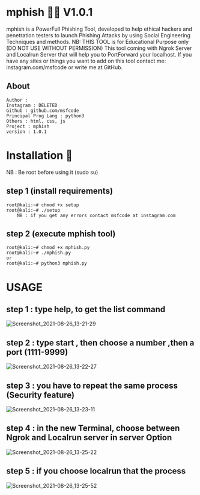 # mphish 🐱‍👤 V1.0.1
 
   mphish is a PowerFull Phishing Tool, developed to help ethical hackers and penetration testers to launch Phishing Attacks by
   using Social Engineering Techniques and methods.
   NB: THIS TOOL is for Educational Purpose only (DO NOT USE WITHOUT PERMISSION)
   This tool coming with Ngrok Server and Localrun Server that will help you to PortForward 
   your localhost.
   If you have any sites or things you want to add on this tool contact me:
   instagram.com/msfcode or write me at GitHub.
## About 
    Author : 
    Instagram : DELETED
    Github : github.com/msfcode
    Principal Prog Lang : python3 
    Others : html, css, js
    Project : mphish
    version : 1.0.1
    

   # Installation 🔶
   NB : Be root before using it (sudo su)
   ##    step 1 (install requirements)
    root@kali:~# chmod +x setup
    root@kali:~# ./setup
        NB : if you get any errors contact msfcode at instagram.com
        
   ##    step 2 (execute mphish tool)
    root@kali:~# chmod +x mphish.py
    root@kali:~# ./mphish.py
    or 
    root@kali:~# python3 mphish.py
   
# USAGE 
## step 1 : type help, to get the list command
![Screenshot_2021-08-26_13-21-29](https://user-images.githubusercontent.com/74313566/131008531-5293165a-f14b-48a5-ac6a-66664e158dc7.png)
## step 2 : type start , then choose a number ,then a port (1111-9999)
![Screenshot_2021-08-26_13-22-27](https://user-images.githubusercontent.com/74313566/131008744-227cbd68-1546-4aa3-b997-69054cc7f3f9.png)
## step 3 :  you have to repeat the same process (Security feature)
![Screenshot_2021-08-26_13-23-11](https://user-images.githubusercontent.com/74313566/131009535-4b3e5c33-eb20-4c78-b16c-0e23c3d4b08d.png)
## step 4 : in the new Terminal, choose between Ngrok and Localrun server in server Option
![Screenshot_2021-08-26_13-25-22](https://user-images.githubusercontent.com/74313566/131010477-52f02db7-9674-4d5b-a3c3-d42fecc3518f.png)
## step 5 : if you choose localrun that the process 
![Screenshot_2021-08-26_13-25-52](https://user-images.githubusercontent.com/74313566/131008782-f75bac78-18e9-43fd-8394-8cfd305842e2.png)


